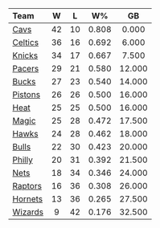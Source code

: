| Team                            |  W  |  L  |  W%   |   GB   |
|:--------------------------------|:---:|:---:|:-----:|:------:|
| [Cavs](/r/clevelandcavs)        | 42  | 10  | 0.808 | 0.000  |
| [Celtics](/r/bostonceltics)     | 36  | 16  | 0.692 | 6.000  |
| [Knicks](/r/NYKnicks)           | 34  | 17  | 0.667 | 7.500  |
| [Pacers](/r/pacers)             | 29  | 21  | 0.580 | 12.000 |
| [Bucks](/r/MkeBucks)            | 27  | 23  | 0.540 | 14.000 |
| [Pistons](/r/DetroitPistons)    | 26  | 26  | 0.500 | 16.000 |
| [Heat](/r/heat)                 | 25  | 25  | 0.500 | 16.000 |
| [Magic](/r/OrlandoMagic)        | 25  | 28  | 0.472 | 17.500 |
| [Hawks](/r/AtlantaHawks)        | 24  | 28  | 0.462 | 18.000 |
| [Bulls](/r/chicagobulls)        | 22  | 30  | 0.423 | 20.000 |
| [Philly](/r/sixers)             | 20  | 31  | 0.392 | 21.500 |
| [Nets](/r/GoNets)               | 18  | 34  | 0.346 | 24.000 |
| [Raptors](/r/torontoraptors)    | 16  | 36  | 0.308 | 26.000 |
| [Hornets](/r/CharlotteHornets)  | 13  | 36  | 0.265 | 27.500 |
| [Wizards](/r/washingtonwizards) |  9  | 42  | 0.176 | 32.500 |